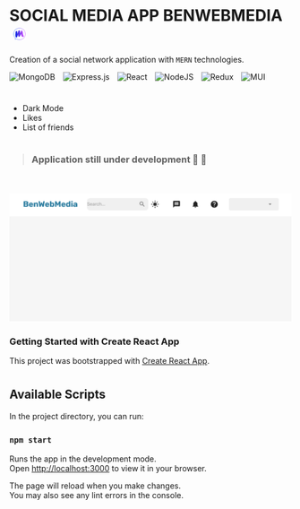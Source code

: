 # SOCIAL MEDIA APP **BENWEBMEDIA** <img src="client/public/assets/new-logo-meto-circle-white-removebg-preview 1.png" style="margin-left: 7px; height: 22px;" />

Creation of a social network application with `MERN` technologies.

<div>

![MongoDB](https://img.shields.io/badge/MongoDB-%234ea94b.svg?style=for-the-badge&logo=mongodb&logoColor=white) <span style="margin-left:10px;"></span> ![Express.js](https://img.shields.io/badge/express.js-%23404d59.svg?style=for-the-badge&logo=express&logoColor=%2361DAFB) <span style="margin-left:10px;"></span> ![React](https://img.shields.io/badge/react-%2320232a.svg?style=for-the-badge&logo=react&logoColor=%2361DAFB) <span style="margin-left:10px;"></span> ![NodeJS](https://img.shields.io/badge/node.js-6DA55F?style=for-the-badge&logo=node.js&logoColor=white) <span style="margin-left:10px;"></span> ![Redux](https://img.shields.io/badge/redux-%23593d88.svg?style=for-the-badge&logo=redux&logoColor=white) <span style="margin-left:10px;"></span> ![MUI](https://img.shields.io/badge/MUI-%230081CB.svg?style=for-the-badge&logo=mui&logoColor=white)

</div>

#

- Dark Mode
- Likes
- List of friends

#

> ### Application still under development 👷 🚧

<div style="margin-bottom: 50px;"></div>

<img src="client/public/assets/readme_assets/benwebmedia-readme-in-progress.png" />

### Getting Started with Create React App

This project was bootstrapped with [Create React App](https://github.com/facebook/create-react-app).

#

## Available Scripts

In the project directory, you can run:

### `npm start`

Runs the app in the development mode.\
Open [http://localhost:3000](http://localhost:3000) to view it in your browser.

The page will reload when you make changes.\
You may also see any lint errors in the console.
